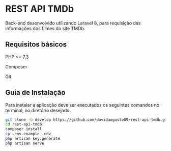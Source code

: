 # REST API TMDb

Back-end desenvolvido utilizando Laravel 8, para requisição das informações dos filmes do site TMDb.

## Requisitos básicos

PHP >= 7.3

Composer

Git


## Guia de Instalação

Para instalar a aplicação deve ser executados os seguintes comandos no terminal, no diretório desejado.

```sh
git clone -b develop https://github.com/davidaugusto89/rest-api-tmdb.git rest-api-tmdb
cd rest-api-tmdb
composer install
cp .env.example .env
php artisan key:generate
php artisan serve
```